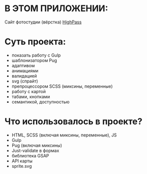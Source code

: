 # В ЭТОМ ПРИЛОЖЕНИИ:
Сайт фотостудии (вёрстка)
[HighPass](https://high-pass-five.vercel.app/)

# Суть проекта:
  - показать работу с Gulp
  - шаблонизатором Pug
  - адаптивом
  - анимациями
  - валидацией
  - svg (спрайт)
  - препроцессором SCSS (миксины, переменные)
  - работу с картой
  - табами, кнопками
  - семантикой, доступностью

# Что использовалось в проекте?
  - HTML, SCSS (включая миксины, переменные), JS
  - Gulp
  - Pug (включая миксины)
  - Just-validate в формах
  - библиотека GSAP
  - API карты
  - sprite.svg
